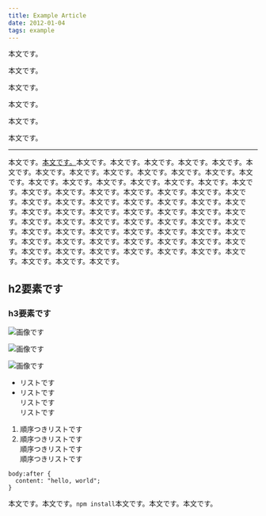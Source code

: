 ```yaml
---
title: Example Article
date: 2012-01-04
tags: example
---
```


本文です。

本文です。

本文です。

本文です。

本文です。

本文です。

* * *

本文です。[本文です。](#)本文です。本文です。本文です。本文です。本文です。本文です。本文です。本文です。本文です。本文です。本文です。本文です。本文です。本文です。本文です。本文です。本文です。本文です。本文です。本文です。本文です。本文です。本文です。本文です。本文です。本文です。本文です。本文です。本文です。本文です。本文です。本文です。本文です。本文です。本文です。本文です。本文です。本文です。本文です。本文です。本文です。本文です。本文です。本文です。本文です。本文です。本文です。本文です。本文です。本文です。本文です。本文です。本文です。本文です。本文です。本文です。本文です。本文です。本文です。本文です。本文です。本文です。本文です。本文です。本文です。本文です。本文です。本文です。本文です。本文です。本文です。本文です。

## h2要素です

### h3要素です

![画像です](http://placehold.it/1280x680/27709b/ffffff)

![画像です](http://placehold.it/640x340/27709b/ffffff)

![画像です](http://placehold.it/640x340/27709b/ffffff)

* リストです
* リストです  
リストです  
リストです

1. 順序つきリストです
2. 順序つきリストです  
順序つきリストです  
順序つきリストです

<!-- dummy comment line for breaking list -->

    body:after {
      content: "hello, world";
    }

本文です。本文です。`npm install`本文です。本文です。本文です。
